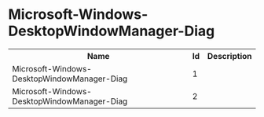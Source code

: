 # Microsoft-Windows-DesktopWindowManager-Diag

<table>
<colgroup><col/><col/><col/></colgroup>
<tr><th>Name</th><th>Id</th><th>Description</th></tr>
<tr><td>Microsoft-Windows-DesktopWindowManager-Diag</td><td>1</td><td></td></tr>
<tr><td>Microsoft-Windows-DesktopWindowManager-Diag</td><td>2</td><td></td></tr>
</table>
